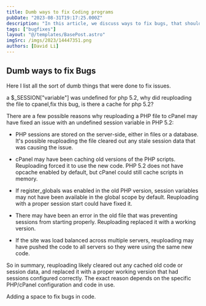 ```yaml
---
title: Dumb ways to fix Coding programs
pubDate: "2023-08-31T19:17:25.000Z"
description: "In this article, we discuss ways to fix bugs, that should not work"
tags: ["bugfixes"]
layout: "@/templates/BasePost.astro"
imgSrc: /imgs/2023/14447351.png
authors: [David Li]
---
```


## Dumb ways to fix Bugs

Here I list all the sort of dumb things that were done to fix issues.

a $_SESSION["variable"] was undefined for php 5.2, why did reuploading the file to cpanel,fix this bug, is there a cache for php 5.2?

There are a few possible reasons why reuploading a PHP file to cPanel may have fixed an issue with an undefined session variable in PHP 5.2:

- PHP sessions are stored on the server-side, either in files or a database. It's possible reuploading the file cleared out any stale session data that was causing the issue.

- cPanel may have been caching old versions of the PHP scripts. Reuploading forced it to use the new code. PHP 5.2 does not have opcache enabled by default, but cPanel could still cache scripts in memory.

- If register_globals was enabled in the old PHP version, session variables may not have been available in the global scope by default. Reuploading with a proper session start could have fixed it.

- There may have been an error in the old file that was preventing sessions from starting properly. Reuploading replaced it with a working version.

- If the site was load balanced across multiple servers, reuploading may have pushed the code to all servers so they were using the same new code.

So in summary, reuploading likely cleared out any cached old code or session data, and replaced it with a proper working version that had sessions configured correctly. The exact reason depends on the specific PHP/cPanel configuration and code in use.

Adding a space to fix bugs in code.